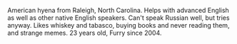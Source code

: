 American hyena from Raleigh, North Carolina. Helps with advanced English as well as other native English speakers. Can't speak Russian well, but tries anyway. Likes whiskey and tabasco, buying books and never reading them, and strange memes. 23 years old, Furry since 2004.
